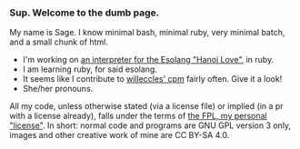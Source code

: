 ### Sup. Welcome to the dumb page.

My name is Sage. I know minimal bash, minimal ruby, very minimal batch, and a small chunk of html.
  - I'm working on [an interpreter for the Esolang "Hanoi Love"](https://github.com/foxsouns/HanoiL-Intp-Ruby), in ruby.
  - I am learning ruby, for said esolang.
  - It seems like I contribute to [willeccles' cpm](https://github.com/willeccles/cpm) fairly often. Give it a look!
  - She/her pronouns.

All my code, unless otherwise stated (via a license file) or implied (in a pr with a license already), falls under the terms of [the FPL, my personal "license"](https://gist.github.com/foxsouns/5418c655312af6ffcd84eaa9b127e0d7).
In short: normal code and programs are GNU GPL version 3 only, images and other creative work of mine are CC BY-SA 4.0.

